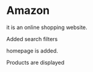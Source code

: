 # Amazon
it is an online shopping website.


Added search filters

homepage is added. 

Products are displayed
